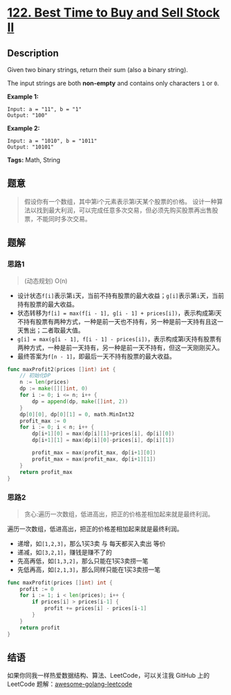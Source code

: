 # [122. Best Time to Buy and Sell Stock II][title]

## Description

Given two binary strings, return their sum (also a binary string).

The input strings are both **non-empty** and contains only characters `1` or `0`.

**Example 1:**

```
Input: a = "11", b = "1"
Output: "100"
```

**Example 2:**

```
Input: a = "1010", b = "1011"
Output: "10101"
```

**Tags:** Math, String

## 题意
>假设你有一个数组，其中第i个元素表示第i天某个股票的价格。
 设计一种算法以找到最大利润，可以完成任意多次交易，但必须先购买股票再出售股票，不能同时多次交易。
 
## 题解

### 思路1
> (动态规划) O(n)

- 设计状态`f[i]`表示第`i`天，当前不持有股票的最大收益；`g[i]`表示第`i`天，当前持有股票的最大收益。
- 状态转移为`f[i] = max(f[i - 1], g[i - 1] + prices[i])`，表示构成第i天不持有股票有两种方式，一种是前一天也不持有，另一种是前一天持有且这一天售出；二者取最大值。
- `g[i] = max(g[i - 1], f[i - 1] - prices[i])`，表示构成第i天持有股票有两种方式，一种是前一天持有，另一种是前一天不持有，但这一天刚刚买入。
- 最终答案为`f[n - 1]`，即最后一天不持有股票的最大收益。

```go
func maxProfit2(prices []int) int {
	// 初始化DP
	n := len(prices)
	dp := make([][]int, 0)
	for i := 0; i <= n; i++ {
		dp = append(dp, make([]int, 2))
	}
	dp[0][0], dp[0][1] = 0, math.MinInt32
	profit_max := 0
	for i := 0; i < n; i++ {
		dp[i+1][0] = max(dp[i][1]+prices[i], dp[i][0])
		dp[i+1][1] = max(dp[i][0]-prices[i], dp[i][1])

		profit_max = max(profit_max, dp[i+1][0])
		profit_max = max(profit_max, dp[i+1][1])
	}
	return profit_max
}
```

### 思路2
> 贪心:遍历一次数组，低进高出，把正的价格差相加起来就是最终利润。

遍历一次数组，低进高出，把正的价格差相加起来就是最终利润。
- 递增，如`[1,2,3]`，那么1买3卖 与 每天都买入卖出 等价
- 递减，如`[3,2,1]`，赚钱是赚不了的
- 先高再低，如`[1,3,2]`，那么只能在1买3卖捞一笔
- 先低再高，如`[2,1,3]`，那么同样只能在1买3卖捞一笔

```go
func maxProfit(prices []int) int {
	profit := 0
	for i := 1; i < len(prices); i++ {
		if prices[i] > prices[i-1] {
			profit += prices[i] - prices[i-1]
		}
	}
	return profit
}
```

## 结语

如果你同我一样热爱数据结构、算法、LeetCode，可以关注我 GitHub 上的 LeetCode 题解：[awesome-golang-leetcode][me]

[title]: https://leetcode.com/problems/best-time-to-buy-and-sell-stock-ii/
[me]: https://github.com/kylesliu/awesome-golang-leetcode
